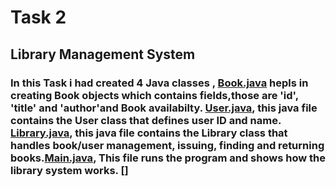 # Task 2 
## Library Management System
### In this Task i had created 4 Java classes , [Book.java](https://github.com/Narayana48/Elevate-Labs/blob/main/Task-3/Book.java) hepls in creating Book objects which contains fields,those are 'id', 'title' and 'author'and Book availabilty. [User.java](https://github.com/Narayana48/Elevate-Labs/blob/main/Task-3/User.java), this java file contains the User class that defines user ID and name. [Library.java](https://github.com/Narayana48/Elevate-Labs/blob/main/Task-3/Library.java), this java file contains the Library class that handles book/user management, issuing, finding and returning books.[Main.java](https://github.com/Narayana48/Elevate-Labs/blob/main/Task-3/Main.java),  This file runs the program and shows how the library system works. []
